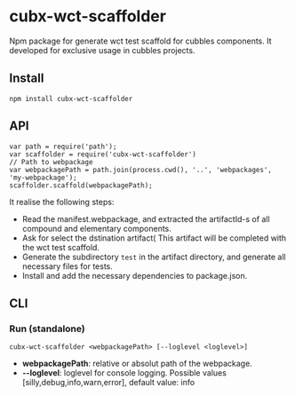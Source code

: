 # cubx-wct-scaffolder

Npm package for generate wct test scaffold for cubbles components. It developed for exclusive usage in cubbles projects.

## Install

    npm install cubx-wct-scaffolder

## API
    var path = require('path');
    var scaffolder = require('cubx-wct-scaffolder')
    // Path to webpackage
    var webpackagePath = path.join(process.cwd(), '..', 'webpackages', 'my-webpackage');
    scaffolder.scaffold(webpackagePath);

It realise the following steps:
* Read the manifest.webpackage, and extracted the artifactId-s  of all compound and elementary components.
* Ask for select the dstination artifact( This artifact will be completed with the wct test scaffold.
* Generate the subdirectory `test` in the artifact directory, and generate all necessary files for tests.
* Install and add the necessary dependencies to package.json.

## CLI

### Run (standalone)
    cubx-wct-scaffolder <webpackagePath> [--loglevel <loglevel>]

* __webpackagePath__: relative or absolut path of the webpackage.
* __--loglevel__: loglevel for console logging. Possible values [silly,debug,info,warn,error], default value: info


[npm-image]: https://img.shields.io/npm/v/cubx-wct-scaffolder.svg?style=flat
[npm-url]: https://npmjs.org/package/cubx-wct-scaffolder
